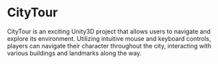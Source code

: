 # CityTour
CityTour is an exciting Unity3D project that allows users to navigate and explore its environment. Utilizing intuitive mouse and keyboard controls, players can navigate their character throughout the city, interacting with various buildings and landmarks along the way.
